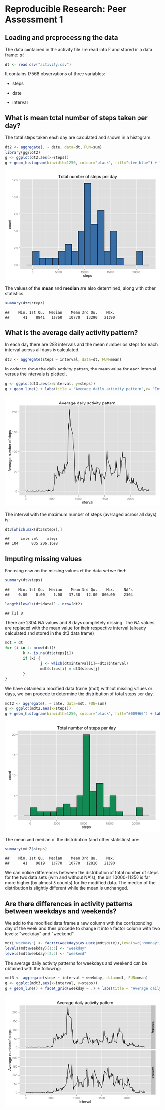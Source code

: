 # Reproducible Research: Peer Assessment 1


## Loading and preprocessing the data

The data contained in the activity file are read into R and stored in a data frame:
*dt*


```r
dt <- read.csv("activity.csv")
```

It contains 17568 observations of three variables: 

- steps

- date

- interval

## What is mean total number of steps taken per day?

The total steps taken each day are calculated and shown in a histogram.


```r
dt2 <- aggregate(. ~ date, data=dt, FUN=sum)
library(ggplot2)
g <- ggplot(dt2,aes(x=steps))
g + geom_histogram(binwidth=1250, colour="black", fill="steelblue") + labs(title = "Total number of steps per day")
```

![](./PA1_template_files/figure-html/unnamed-chunk-2-1.png) 

The values of the **mean** and **median** are also determined, along with other statistics.


```r
summary(dt2$steps)
```

```
##    Min. 1st Qu.  Median    Mean 3rd Qu.    Max. 
##      41    8841   10760   10770   13290   21190
```



## What is the average daily activity pattern?

In each day there are 288 intervals and the mean number os steps for each interval across all days is calculated.


```r
dt3 <- aggregate(steps ~ interval, data=dt, FUN=mean)
```

In order to show the daily activity pattern, the mean value for each interval versus the intervals is plotted .


```r
g <- ggplot(dt3,aes(x=interval, y=steps))
g + geom_line() + labs(title = "Average daily activity pattern",x= "Interval",y="Average number of steps")
```

![](./PA1_template_files/figure-html/unnamed-chunk-5-1.png) 

The interval with the maximum number of steps (averaged across all days) is:


```r
dt3[which.max(dt3$steps),]
```

```
##     interval    steps
## 104      835 206.1698
```



## Imputing missing values

Focusing now on the missing values of the data set we find:


```r
summary(dt$steps)
```

```
##    Min. 1st Qu.  Median    Mean 3rd Qu.    Max.    NA's 
##    0.00    0.00    0.00   37.38   12.00  806.00    2304
```

```r
length(levels(dt$date)) - nrow(dt2)
```

```
## [1] 8
```

There are 2304 *NA* values and 8 days completely missing.
The *NA* values are replaced with the mean value for their respective interval (already calculated and stored in the dt3 data frame)


```r
mdt = dt
for (i in 1: nrow(dt)){
        k <- is.na(dt$steps[i])
        if (k) {
                j <- which(dt$interval[i]==dt3$interval)
                mdt$steps[i] = dt3$steps[j]
        }     
}
```

We have obtained a modified data frame (mdt) without missing values or days, we can procede to determine the distribution of total steps per day.


```r
mdt2 <- aggregate(. ~ date, data=mdt, FUN=sum)
g <- ggplot(mdt2,aes(x=steps))
g + geom_histogram(binwidth=1250, colour="black", fill="#009966") + labs(title = "Total number of steps per day")
```

![](./PA1_template_files/figure-html/unnamed-chunk-9-1.png) 

The mean and median of the distribution (and other statistics) are:


```r
summary(mdt2$steps)
```

```
##    Min. 1st Qu.  Median    Mean 3rd Qu.    Max. 
##      41    9819   10770   10770   12810   21190
```

We can notice differences between the distribution of total number of steps for the two data sets (with and without NA's), the bin 10000-11250 is far more higher (by almost 8 counts) for the modified data. 
The median of the distribution is slightly different while the mean is unchanged.

## Are there differences in activity patterns between weekdays and weekends?

We add to the modified data frame a new column with the corrisponding day of the week and then procede to change it into a factor column with two levels: "weekday" and "weekend"



```r
mdt["weekday"] <- factor(weekdays(as.Date(mdt$date)),levels=c("Monday","Tuesday","Wednesday","Thursday","Friday","Saturday","Sunday"))
levels(mdt$weekday)[1:5] <- "weekday"
levels(mdt$weekday)[2:3] <- "weekend"
```

The average daily activity patterns for weekdays and weekend can be obtained with the following: 



```r
mdt3 <- aggregate(steps ~ interval + weekday, data=mdt, FUN=mean)
g <- ggplot(mdt3,aes(x=interval, y=steps))
g + geom_line() + facet_grid(weekday ~ .) + labs(title = "Average daily activity pattern",x= "Interval",y="Average number of steps")
```

![](./PA1_template_files/figure-html/unnamed-chunk-12-1.png) 

